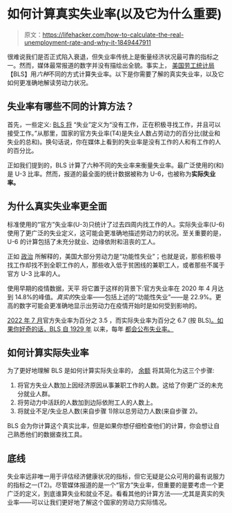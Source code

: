 # 如何计算真实失业率(以及它为什么重要)

> 原文：<https://lifehacker.com/how-to-calculate-the-real-unemployment-rate-and-why-it-1849447911>

很难说我们是否正式陷入衰退，但失业率传统上是衡量经济状况最可靠的指标之一。然而，媒体最常报道的数字并没有描绘出全貌。事实上， [美国劳工统计局](https://www.bls.gov/lau/stalt.htm)【BLS】用*六种*不同的方式计算失业率。以下是你需要了解的真实失业率，以及它如何更准确地解读劳动力状况。



## 失业率有哪些不同的计算方法？

首先，一些定义: [BLS 将](https://www.bls.gov/lau/stalt.htm) “失业”定义为“没有工作，正在积极寻找工作，并且可以接受工作。”从那里，国家的官方失业率(T4)是失业人数占劳动力的百分比(就业和失业的总和)。换句话说，你在媒体上看到的失业率是没有工作的人和有工作的人的百分比。

正如我们提到的，BLS 计算了六种不同的失业率来衡量失业率。最广泛使用的(和)是 U-3 比率。然而，报道的最全面的统计数据被称为 U-6，也被称为**实际失业率。**

## **为什么真实失业率更全面**

标准使用的“官方”失业率(U-3)只统计了过去四周内找工作的人。实际失业率(U-6)使用了更广泛的失业定义，这可能会更准确地描述劳动力的状况。至关重要的是，U-6 的计算包括了未充分就业、边缘依附和沮丧的工人。

正如 [政治](https://www.politico.com/newsletters/morning-money/2022/05/31/true-unemployment-is-a-lot-higher-than-you-think-00035922#:~:text=The%20national%20jobless%20rate%2C%20at,been%20a%20boon%20for%20workers.) 所解释的，美国大部分劳动力是“功能性失业”；也就是说，那些积极寻找工作却找不到全职工作的人，那些收入低于贫困线的兼职工人，或者那些不属于官方 U-3 比率的人。

使用早期的疫情数据，天平 将它置于这样的背景下:官方失业率在 2020 年 4 月达到 14.8%的峰值。*真实的*失业率——包括上述的“功能性失业”——是 22.9%。更高的数字可能会更准确地显示出劳动力在疫情开始时是如何受到影响的。

[2022 年 7 月](https://www.bls.gov/news.release/empsit.t15.htm)官方失业率为百分之 3.5 ，而实际失业率为百分之 6.7 (按 BLS[)。如果你好奇的话，BLS 自 1929 年](https://www.bls.gov/news.release/pdf/empsit.pdf) 以来，每年 [都会公布失业率。](https://www.bls.gov/cps/prev_yrs.htm)

## 如何计算实际失业率

为了更好地理解 BLS 是如何计算实际失业率的， [余额](https://www.thebalance.com/what-is-the-real-unemployment-rate-3306198) 将其简化为这三个步骤:

1.  将官方失业人数加上因经济原因从事兼职工作的人数。这给了你更广泛的未充分就业人群。
2.  将劳动力中活跃的人数加到边际依附工人的人数上。
3.  将就业不足/失业总人数(来自步骤 1)除以总劳动力人数(来自步骤 2)。

BLS 会为你计算这个真实比率，但是如果你想仔细检查他们的计算，你会想让自己熟悉他们的数据查找工具。

## 底线

失业率远非唯一用于评估经济健康状况的指标，但它无疑是公众可用的最有说服力的指标之一(T2)。尽管媒体报道的是一个“官方”失业率，但重要的是要考虑一个更广泛的定义，到底谁算失业和就业不足。看看其他的计算方法——尤其是真实的失业率——可以让我们更好地了解这个国家的劳动力实际情况。